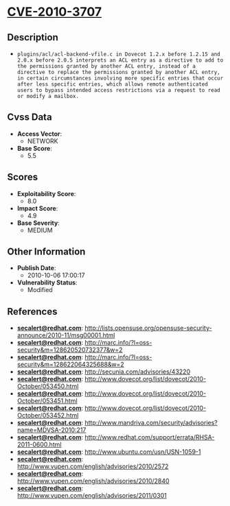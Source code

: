 
# [CVE-2010-3707](http://lists.opensuse.org/opensuse-security-announce/2010-11/msg00001.html)

## Description

- `plugins/acl/acl-backend-vfile.c in Dovecot 1.2.x before 1.2.15 and 2.0.x before 2.0.5 interprets an ACL entry as a directive to add to the permissions granted by another ACL entry, instead of a directive to replace the permissions granted by another ACL entry, in certain circumstances involving more specific entries that occur after less specific entries, which allows remote authenticated users to bypass intended access restrictions via a request to read or modify a mailbox.`

## Cvss Data

- **Access Vector**:
  - NETWORK
- **Base Score**:
  - 5.5

## Scores

- **Exploitability Score**:
  - 8.0
- **Impact Score**:
  - 4.9
- **Base Severity**:
  - MEDIUM

## Other Information

- **Publish Date**:
  - 2010-10-06 17:00:17
- **Vulnerability Status**:
  - Modified

## References

- **secalert@redhat.com**: http://lists.opensuse.org/opensuse-security-announce/2010-11/msg00001.html
- **secalert@redhat.com**: http://marc.info/?l=oss-security&m=128620520732377&w=2
- **secalert@redhat.com**: http://marc.info/?l=oss-security&m=128622064325688&w=2
- **secalert@redhat.com**: http://secunia.com/advisories/43220
- **secalert@redhat.com**: http://www.dovecot.org/list/dovecot/2010-October/053450.html
- **secalert@redhat.com**: http://www.dovecot.org/list/dovecot/2010-October/053451.html
- **secalert@redhat.com**: http://www.dovecot.org/list/dovecot/2010-October/053452.html
- **secalert@redhat.com**: http://www.mandriva.com/security/advisories?name=MDVSA-2010:217
- **secalert@redhat.com**: http://www.redhat.com/support/errata/RHSA-2011-0600.html
- **secalert@redhat.com**: http://www.ubuntu.com/usn/USN-1059-1
- **secalert@redhat.com**: http://www.vupen.com/english/advisories/2010/2572
- **secalert@redhat.com**: http://www.vupen.com/english/advisories/2010/2840
- **secalert@redhat.com**: http://www.vupen.com/english/advisories/2011/0301
